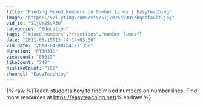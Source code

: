 ```yaml
---
title: "Finding Mixed Numbers on Number Lines | EasyTeaching"
image: "https:\/\/i.ytimg.com\/vi\/S1jVm25oP3U\/hqdefault.jpg"
vid_id: "S1jVm25oP3U"
categories: "Education"
tags: ["mixed numbers","fractions","number lines"]
date: "2021-06-15T13:44:14+03:00"
vid_date: "2019-04-08T04:27:35Z"
duration: "PT3M31S"
viewcount: "83619"
likeCount: "740"
dislikeCount: "162"
channel: "EasyTeaching"
---
```

{% raw %}Teach students how to find mixed numbers on number lines. Find more resources at <a rel="nofollow" target="blank" href="https://easyteaching.net">https://easyteaching.net</a>{% endraw %}
